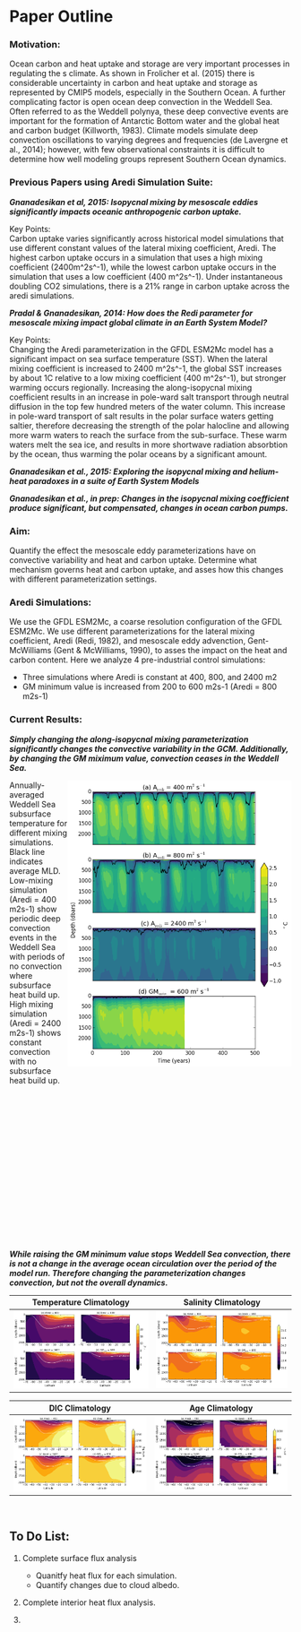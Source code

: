 # Paper Outline 

### Motivation: 
Ocean carbon and heat uptake and storage are very important processes in regulating the s climate. As shown in Frolicher et al. (2015) there is considerable uncertainty in carbon and heat uptake and storage as represented by CMIP5 models, especially in the Southern Ocean. A further complicating factor is open ocean deep convection in the Weddell Sea. Often referred to as the Weddell polynya, these deep convective events are important for the formation of Antarctic Bottom water and the global heat and carbon budget (Killworth, 1983). Climate models simulate deep convection oscillations to varying degrees and frequencies (de Lavergne et al., 2014); however, with few observational constraints it is difficult to determine how well modeling groups represent Southern Ocean dynamics.

### Previous Papers using Aredi Simulation Suite: 
***Gnanadesikan et al, 2015: Isopycnal mixing by mesoscale eddies significantly impacts oceanic anthropogenic carbon uptake.***  

Key Points:   
Carbon uptake varies significantly across historical model simulations that use different constant values of the lateral mixing coefficient, Aredi. The highest carbon uptake occurs in a simulation that uses a high mixing coefficient (2400m^2s^-1), while the lowest carbon uptake occurs in the simulation that uses a low coefficient (400 m^2s^-1). Under instantaneous doubling CO2 simulations, there is a 21% range in carbon uptake across the aredi simulations.

***Pradal & Gnanadesikan, 2014: How does the Redi parameter for mesoscale mixing impact global climate in an Earth System Model?***  

Key Points:   
Changing the Aredi parameterization in the GFDL ESM2Mc model has a significant impact on sea surface temperature (SST). When the lateral mixing coefficient is increased to 2400 m^2s^-1, the global SST increases by about 1C relative to a low mixing coefficient (400 m^2s^-1), but stronger warming occurs regionally. Increasing the along-isopycnal mixing coefficient results in an increase in pole-ward salt transport through neutral diffusion in the top few hundred meters of the water column. This increase in pole-ward transport of salt results in the polar surface waters getting saltier, therefore decreasing the strength of the polar halocline and allowing more warm waters to reach the surface from the sub-surface. These warm waters melt the sea ice, and results in more shortwave radiation absorbtion by the ocean, thus warming the polar oceans by a significant amount. 

***Gnanadesikan et al., 2015: Exploring the isopycnal mixing and helium-heat paradoxes in a suite of Earth System Models***


***Gnanadesikan et al., in prep: Changes in the isopycnal mixing coefficient produce significant, but compensated, changes in ocean carbon pumps.***

### Aim:

Quantify the effect the mesoscale eddy parameterizations have on convective variability and heat and carbon uptake. Determine what mechanism governs heat and carbon uptake, and asses how this changes with different parameterization settings. 


### Aredi Simulations:  
We use the GFDL ESM2Mc, a coarse resolution configuration of the GFDL ESM2Mc. We use different parameterizations for the lateral mixing coefficient, Aredi (Redi, 1982), and mesoscale eddy advenction, Gent-McWilliams (Gent & McWilliams, 1990), to asses the impact on the heat and carbon content. Here we analyze 4 pre-industrial control simulations: 
* Three simulations where Aredi is constant at 400, 800, and 2400 m2  
* GM minimum value is increased from 200 to 600 m2s-1 (Aredi = 800 m2s-1)


### Current Results: 
***Simply changing the along-isopycnal mixing parameterization significantly changes the convective variability in the GCM. Additionally, by changing the GM miximum value, convection ceases in the Weddell Sea.*** 

<img align="right" img src="paper_outline_figures/aredi_heat_depth.png" alt="alt text" width="400">
Annually-averaged Weddell Sea subsurface temperature for different mixing simulations. Black line indicates average MLD. Low-mixing simulation (Aredi = 400 m2s-1) show periodic deep convection events in the Weddell Sea with periods of no convection where subsurface heat build up. High mixing simulation (Aredi = 2400 m2s-1) shows constant convection with no subsurface heat build up.

&nbsp;

&nbsp;

&nbsp;

&nbsp;

&nbsp; 

&nbsp; 

&nbsp; 

&nbsp;

&nbsp;

***While raising the GM minimum value stops Weddell Sea convection, there is not a change in the average ocean circulation over the period of the model run. Therefore changing the parameterization changes convection, but not the overall dynamics.*** 

Temperature Climatology               |  Salinity Climatology
:-------------------------:|:-------------------------:
![](paper_outline_figures/aredi_temperature_climatologies.png) | ![](paper_outline_figures/aredi_salinity_climatologies.png)

DIC Climatology               |  Age Climatology
:-------------------------:|:-------------------------:
![](paper_outline_figures/aredi_dic_climatologies.png) | ![](paper_outline_figures/aredi_age_climatologies.png)

&nbsp; 


## To Do List: 

1. Complete surface flux analysis 
   - Quanitfy heat flux for each simulation. 
   - Quantify changes due to cloud albedo. 

2. Complete interior heat flux analysis. 

3. 
